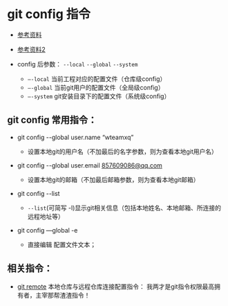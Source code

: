 # git config 指令
* [参考资料](https://git-scm.com/docs/git-config)
* [参考资料2](http://blog.csdn.net/zxncvb/article/details/22153019)

* config 后参数： `--local` `--global`  `--system`
	* `—-local`   当前工程对应的配置文件（仓库级config）
	* `—-global`  当前git用户的配置文件（全局级config）
	* `—-system`  git安装目录下的配置文件（系统级config）

## git config 常用指令：
* git config --global user.name “wteamxq” 
	* 设置本地git的用户名（不加最后的名字参数，则为查看本地git用户名） 

* git config --global user.email 857609086@qq.com 
	* 设置本地git的邮箱（不加最后邮箱参数，则为查看本地git邮箱）

* git config --list 
	* `--list`(可简写 -l)显示git相关信息（包括本地姓名、本地邮箱、所连接的远程地址等） 

* git config —global -e  
	* 直接编辑 配置文件文本；

## 相关指令：
* [git remote](https://github.com/wteam-xq/testGit/blob/master/learn_log/git_remote.md) 本地仓库与远程仓库连接配置指令： 我两才是git指令权限最高拥有者，主宰那帮渣渣指令！